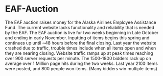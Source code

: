 EAF-Auction
===========

The EAF auction raises money for the Alaska Airlines Employee Assistance Fund.  The current website lacks functionality and reliability that is needed by the EAF.  The EAF auction is live for two weeks beginning in Late October and ending in early November.  Inputting of items begins this spring and continues up until ~48 hours before the final closing.  Last year the website crashed due to traffic, trouble times include when all items open and when they are nearing closing.  Website traffic ramps up at peak times reaching over 900 server requests per minute. The 1500-1800 bidders rack up on average over 1 Million page hits during the two weeks.  Last year 2100 Items were posted, and 800 people won items. (Many bidders win multiple items)
